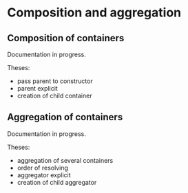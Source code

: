 Composition and aggregation
===========================

Composition of containers
-------------------------

Documentation in progress.

Theses:
- pass parent to constructor
- parent explicit
- creation of child container

Aggregation of containers
-------------------------

Documentation in progress.

Theses:
- aggregation of several containers
- order of resolving
- aggregator explicit
- creation of child aggregator
